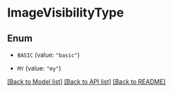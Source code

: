 # ImageVisibilityType

## Enum


* `BASIC` (value: `"basic"`)

* `MY` (value: `"my"`)


[[Back to Model list]](../README.md#documentation-for-models) [[Back to API list]](../README.md#documentation-for-api-endpoints) [[Back to README]](../README.md)



